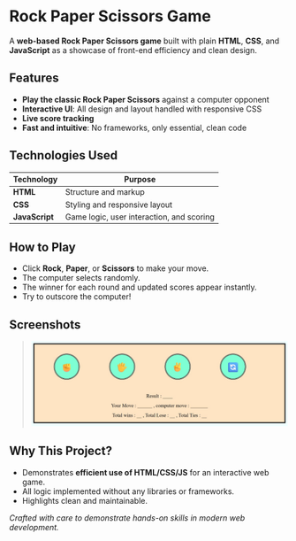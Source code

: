 # Rock Paper Scissors Game

A **web-based Rock Paper Scissors game** built with plain **HTML**, **CSS**, and **JavaScript** as a showcase of front-end efficiency and clean design.

## Features

- **Play the classic Rock Paper Scissors** against a computer opponent
- **Interactive UI**: All design and layout handled with responsive CSS
- **Live score tracking**
- **Fast and intuitive**: No frameworks, only essential, clean code

## Technologies Used

| Technology | Purpose                               |
|------------|---------------------------------------|
| **HTML**   | Structure and markup                  |
| **CSS**    | Styling and responsive layout         |
| **JavaScript** | Game logic, user interaction, and scoring |

## How to Play

- Click **Rock**, **Paper**, or **Scissors** to make your move.
- The computer selects randomly.
- The winner for each round and updated scores appear instantly.
- Try to outscore the computer!

## Screenshots

> *![Screenshot of gameplay](/output.jpg)*

## Why This Project?

- Demonstrates **efficient use of HTML/CSS/JS** for an interactive web game.
- All logic implemented without any libraries or frameworks.
- Highlights clean and maintainable.

*Crafted with care to demonstrate hands-on skills in modern web development.*

